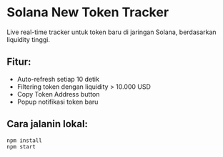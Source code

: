 # Solana New Token Tracker

Live real-time tracker untuk token baru di jaringan Solana, berdasarkan liquidity tinggi.

## Fitur:
- Auto-refresh setiap 10 detik
- Filtering token dengan liquidity > 10.000 USD
- Copy Token Address button
- Popup notifikasi token baru

## Cara jalanin lokal:
```bash
npm install
npm start
